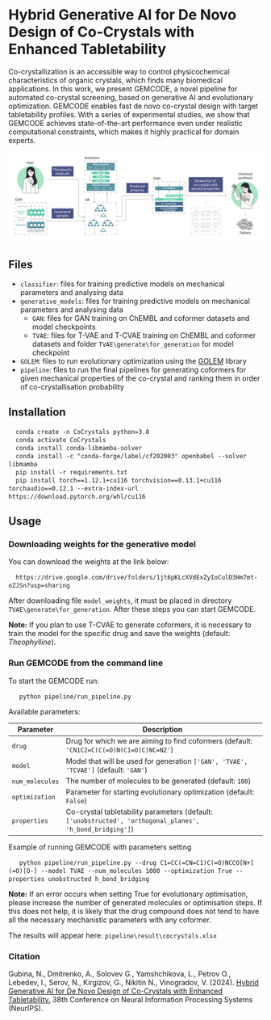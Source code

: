 # Hybrid Generative AI for De Novo Design of Co-Crystals with Enhanced Tabletability

Co-crystallization is an accessible way to control physicochemical characteristics of organic crystals, which finds many biomedical applications. In this work, we present GEMCODE, a novel pipeline for automated co-crystal screening, based on generative AI and evolutionary optimization. GEMCODE enables fast de novo co-crystal design with target tabletability profiles. With a series of experimental studies, we show that GEMCODE achieves state-of-the-art performance even under realistic computational constraints, which makes it highly practical for domain experts.

<img src="pipeline/image/gemcode.png"/>

## Files
- `classifier`: files for training predictive models on mechanical parameters and analysing data
- `generative_models`: files for training predictive models on mechanical parameters and analysing data
    - `GAN`: files for GAN training on ChEMBL and coformer datasets and model checkpoints
    - `TVAE`: files for T-VAE and T-CVAE training on ChEMBL and coformer datasets and folder `TVAE\generate\for_generation` for model checkpoint
- `GOLEM`: files to run evolutionary optimization using the [GOLEM](https://github.com/aimclub/GOLEM) library
- `pipeline`: files to run the final pipelines for generating coformers for given mechanical properties of the co-crystal and ranking them in order of co-crystallisation probability

## Installation
```
  conda create -n CoCrystals python=3.8
  conda activate CoCrystals
  conda install conda-libmamba-solver
  conda install -c "conda-forge/label/cf202003" openbabel --solver libmamba
  pip install -r requirements.txt
  pip install torch==1.12.1+cu116 torchvision==0.13.1+cu116 torchaudio==0.12.1 --extra-index-url https://download.pytorch.org/whl/cu116
```

## Usage
### Downloading weights for the generative model
You can download the weights at the link below:

```
  https://drive.google.com/drive/folders/1jt6pKLcXVdExZyIoCulD3Hm7mt-oZJSn?usp=sharing
```

After downloading file `model_weights`, it must be placed in directory `TVAE\generate\for_generation`. After these steps you can start GEMCODE.

**Note:** If you plan to use T-CVAE to generate coformers, it is necessary to train the model for the specific drug and save the weights (default: *Theophylline*).

### Run GEMCODE from the command line
To start the GEMCODE run:
```commandline
   python pipeline/run_pipeline.py
```
Available parameters:

| Parameter                  | Description                                                                  |
|----------------------------|------------------------------------------------------------------------|
| `drug`                   | Drug for which we are aiming to find coformers (default: `'CN1C2=C(C(=O)N(C1=O)C)NC=N2'`)                                         |
| `model`                  | Model that will be used for generation `['GAN', 'TVAE', 'TCVAE']` (default: `'GAN'`)  |
| `num_molecules`          | The number of molecules to be generated (default: `100`) |
| `optimization`           | Parameter for starting evolutionary optimization (default: `False`)                    |
| `properties`             | Co-crystal tabletability parameters (default: `['unobstructed', 'orthogonal_planes', 'h_bond_bridging']`) |

Example of running GEMCODE with parameters setting
```commandline
   python pipeline/run_pipeline.py --drug C1=CC(=CN=C1)C(=O)NCCO[N+](=O)[O-] --model TVAE --num_molecules 1000 --optimization True --properties unobstructed h_bond_bridging
```

**Note:** If an error occurs when setting True for evolutionary optimisation, please increase the number of generated molecules or optimisation steps. If this does not help, it is likely that the drug compound does not tend to have all the necessary mechanistic parameters with any coformer.

The results will appear here: `pipeline\result\cocrystals.xlsx`

### Citation

Gubina, N., Dmitrenko, A., Solovev G., Yamshchikova, L., Petrov O., Lebedev, I., Serov, N., Kirgizov, G., Nikitin N., Vinogradov, V. (2024). [Hybrid Generative AI for De Novo Design of Co-Crystals with Enhanced Tabletability.](https://nips.cc/virtual/2024/poster/95931) 38th Conference on Neural Information Processing Systems (NeurIPS).
